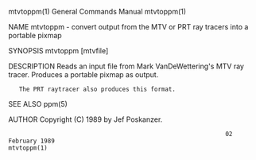 mtvtoppm(1)                                                   General Commands Manual                                                  mtvtoppm(1)

NAME
       mtvtoppm - convert output from the MTV or PRT ray tracers into a portable pixmap

SYNOPSIS
       mtvtoppm [mtvfile]

DESCRIPTION
       Reads an input file from Mark VanDeWettering's MTV ray tracer.  Produces a portable pixmap as output.

       The PRT raytracer also produces this format.

SEE ALSO
       ppm(5)

AUTHOR
       Copyright (C) 1989 by Jef Poskanzer.

                                                                 02 February 1989                                                      mtvtoppm(1)
